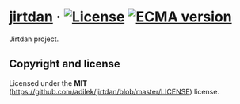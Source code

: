 [jirtdan](http://jirtdan.org) · [![License](https://img.shields.io/github/license/adilek/jirtdan.svg)](https://github.com/adilek/jirtdan/blob/master/LICENSE) [![ECMA version](https://img.shields.io/badge/ECMAScript-%202015-blue.svg)](https://www.ecma-international.org/ecma-262/6.0/ECMA-262.pdf)
======

Jirtdan project.

## Copyright and license

Licensed under the **MIT** (https://github.com/adilek/jirtdan/blob/master/LICENSE) license.
